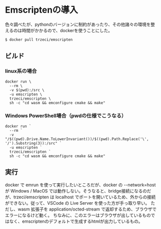 # Emscriptenの導入

色々調べたが、pythonのバージョンに制約があったり、その他諸々の環境を整えるのは時間がかかるので、dockerを使うことにした。

``` sh
$ docker pull trzeci/emscripten
```


## ビルド
### linux系の場合
```
docker run \
  --rm \
  -v $(pwd):/src \
  -u emscripten \
  trzeci/emscripten \
  sh -c "cd wasm && emconfigure cmake && make"
```

### Windows PowerShell場合（pwdの仕様でこうなる）
```
docker run `
  --rm `
  -v "/$((pwd).Drive.Name.ToLowerInvariant())/$((pwd).Path.Replace('\', '/').Substring(3)):/src" `
  -u emscripten `
  trzeci/emscripten `
  sh -c "cd wasm && emconfigure cmake && make"
```


## 実行
docker で emrun を使って実行したいところだが、docker の --network=host が Windows / MacOS では動作しない。そうなると、bridge接続になるのだが、trzeci/emscripten は localhost でポートを開いているため、外からの接続ができない。従って、VSCode の Live Server を使った方が手っ取り早い。
ただし、wasm 拡張子を application/octed-stream で返却するため、ブラウザでエラーになるけど動く。
ちなみに、このエラーはブラウザが出しているものではなく、emscriptenのデフォルトで生成するhtmlが出力しているもの。

